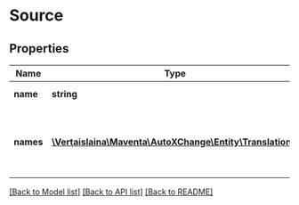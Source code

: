 # Source

## Properties
Name | Type | Description | Notes
------------ | ------------- | ------------- | -------------
**name** | **string** | Source name | [optional] 
**names** | [**\Vertaislaina\Maventa\AutoXChange\Entity\Translation[]**](Translation.md) | Source name, translated in all supported languages | [optional] 

[[Back to Model list]](../README.md#documentation-for-models) [[Back to API list]](../README.md#documentation-for-api-endpoints) [[Back to README]](../README.md)


